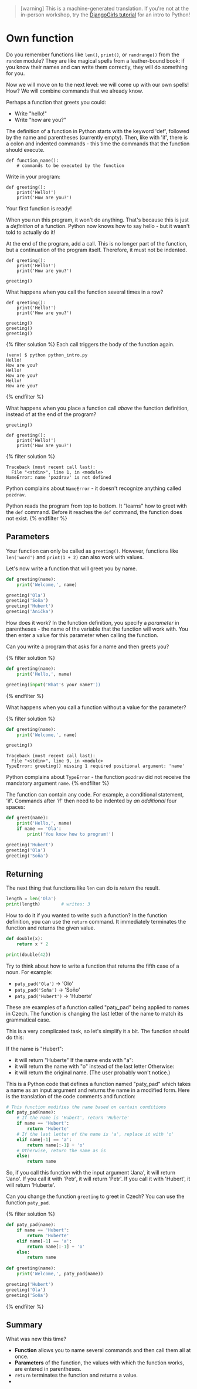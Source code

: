 > [warning]
> This is a machine-generated translation.
> If you're not at the in-person workshop, try the [DjangoGirls tutorial](https://tutorial.djangogirls.org/en/) for an intro to Python!

# Own function

Do you remember functions like `len()`, `print()`, or `randrange()` from the `random` module?
They are like magical spells from a leather-bound book: if you know their names and can write them correctly, they will do something for you.

Now we will move on to the next level: we will come up with our own spells! How? We will combine commands that we already know.

Perhaps a function that greets you could:

* Write "hello!"
* Write "how are you?"

The definition of a function in Python starts with the keyword 'def', followed by the name and parentheses (currently empty). Then, like with 'if', there is a colon and indented commands - this time the commands that the function should execute.

```
def function_name():
    # commands to be executed by the function
```

Write in your program:
```
def greeting():
    print('Hello!')
    print('How are you?')
```

Your first function is ready!

When you run this program, it won't do anything. That's because this is just a *definition* of a function. Python now knows how to say hello - but it wasn't told to actually do it!

At the end of the program, add a call. This is no longer part of the function, but a continuation of the program itself. Therefore, it must not be indented.

```
def greeting():
    print('Hello!')
    print('How are you?')

greeting()
```

What happens when you call the function several times in a row?

```
def greeting():
    print('Hello!')
    print('How are you?')

greeting()
greeting()
greeting()
```

{% filter solution %}  Each call triggers the body of the function again.

```
(venv) $ python python_intro.py
Hello!
How are you?
Hello!
How are you?
Hello!
How are you?
```
{% endfilter %}

What happens when you place a function call *above* the function definition, instead of at the end of the program?


```
greeting()

def greeting():
    print('Hello!')
    print('How are you?')
```

{% filter solution %}
``` pycon
Traceback (most recent call last):
  File "<stdin>", line 1, in <module>
NameError: name 'pozdrav' is not defined
```

Python complains about `NameError` - it doesn't recognize anything called `pozdrav`.

Python reads the program from top to bottom. It "learns" how to greet with the `def` command. Before it reaches the `def` command, the function does not exist.
{% endfilter %}

## Parameters

Your function can only be called as `greeting()`. However, functions like `len('word')` and `print(1 + 2)` can also work with values.

Let's now write a function that will greet you by name. 


```python
def greeting(name):
    print('Welcome,', name)

greeting('Ola')
greeting('Soňa')
greeting('Hubert')
greeting('Anička')
```

How does it work? In the function definition, you specify a *parameter* in parentheses - the name of the variable that the function will work with. You then enter a value for this parameter when calling the function.

Can you write a program that asks for a name and then greets you?


{% filter solution %}
```python
def greeting(name):
    print('Hello,', name)

greeting(input('What's your name?'))
```
{% endfilter %}

What happens when you call a function without a value for the parameter?

{% filter solution %}
``` python
def greeting(name):
    print('Welcome,', name)

greeting()
```
``` pycon
Traceback (most recent call last):
  File "<stdin>", line 9, in <module>
TypeError: greeting() missing 1 required positional argument: 'name'
```
Python complains about `TypeError` - the function `pozdrav` did not receive the mandatory argument `name`.
{% endfilter %}

The function can contain any code. For example, a conditional statement, 'if'. Commands after 'if' then need to be indented by *an additional* four spaces:


```python
def greet(name):
    print('Hello,', name)
    if name == 'Ola':
        print('You know how to program!') 

greeting('Hubert')
greeting('Ola')
greeting('Soňa')
```


## Returning

The next thing that functions like `len` can do is *return* the result.

``` python
length = len('Ola')
print(length)        # writes: 3
``` 

How to do it if you wanted to write such a function? 
In the function definition, you can use the `return` command. 
It immediately terminates the function and returns the given value.


```python
def double(x):
    return x * 2

print(double(42))
```

Try to think about how to write a function that returns the fifth case of a noun. For example:

* `paty_pad('Ola')` → 'Olo'
* `paty_pad('Soňa')` → 'Soňo'
* `paty_pad('Hubert')` → 'Huberte'

These are examples of a function called "paty_pad" being applied to names in Czech. The function is changing the last letter of the name to match its grammatical case. 

This is a very complicated task, so let's simplify it a bit. The function should do this:

If the name is "Hubert":
* it will return "Huberte"
If the name ends with "a":
* it will return the name with "o" instead of the last letter
Otherwise:
* it will return the original name. (The user probably won't notice.)

This is a Python code that defines a function named "paty_pad" which takes a name as an input argument and returns the name in a modified form. Here is the translation of the code comments and function:

``` python
# This function modifies the name based on certain conditions
def paty_pad(name):
    # If the name is 'Hubert', return 'Huberte'
    if name == 'Hubert':
        return 'Huberte'
    # If the last letter of the name is 'a', replace it with 'o'
    elif name[-1] == 'a':
        return name[:-1] + 'o'
    # Otherwise, return the name as is
    else:
        return name
```

So, if you call this function with the input argument 'Jana', it will return 'Jano'. If you call it with 'Petr', it will return 'Petr'. If you call it with 'Hubert', it will return 'Huberte'.

Can you change the function `greeting` to greet in Czech? You can use the function `paty_pad`.


{% filter solution %}
``` python
def paty_pad(name):
    if name == 'Hubert':
        return 'Huberte'
    elif name[-1] == 'a':
        return name[:-1] + 'o'
    else:
        return name
        
def greeting(name):
    print('Welcome,', paty_pad(name))

greeting('Hubert')
greeting('Ola')
greeting('Soňa')
```
{% endfilter %}


## Summary

What was new this time?

* **Function** allows you to name several commands and then call them all at once.
* **Parameters** of the function, the values with which the function works,
  are entered in parentheses.
* `return` terminates the function and returns a value.
* 
